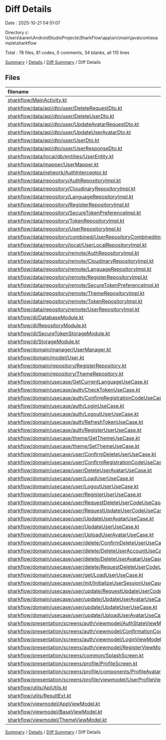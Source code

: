 # Diff Details

Date : 2025-10-21 04:51:07

Directory c:
\\Users\\karen\\AndroidStudioProjects\\SharkFlow\\app\\src\\main\\java\\com\\example\\sharkflow

Total : 78 files, 81 codes, 0 comments, 34 blanks, all 115 lines

[Summary](results.md) / [Details](details.md) / [Diff Summary](diff.md) / Diff Details

## Files

| filename                                                                                                                                                  | language | code | comment | blank | total |
|:----------------------------------------------------------------------------------------------------------------------------------------------------------|:---------|-----:|--------:|------:|------:|
| [sharkflow/MainActivity.kt](/sharkflow/MainActivity.kt)                                                                                                   | Kotlin   |   -4 |       0 |     0 |    -4 |
| [sharkflow/data/api/dto/user/DeleteRequestDto.kt](/sharkflow/data/api/dto/user/DeleteRequestDto.kt)                                                       | Kotlin   |   -6 |       0 |    -3 |    -9 |
| [sharkflow/data/api/dto/user/DeleteUserDto.kt](/sharkflow/data/api/dto/user/DeleteUserDto.kt)                                                             | Kotlin   |    6 |       0 |     3 |     9 |
| [sharkflow/data/api/dto/user/UpdateAvatarRequestDto.kt](/sharkflow/data/api/dto/user/UpdateAvatarRequestDto.kt)                                           | Kotlin   |  -12 |       0 |    -4 |   -16 |
| [sharkflow/data/api/dto/user/UpdateUserAvatarDto.kt](/sharkflow/data/api/dto/user/UpdateUserAvatarDto.kt)                                                 | Kotlin   |   12 |       0 |     4 |    16 |
| [sharkflow/data/api/dto/user/UserDto.kt](/sharkflow/data/api/dto/user/UserDto.kt)                                                                         | Kotlin   |   10 |       0 |     3 |    13 |
| [sharkflow/data/api/dto/user/UserResponseDto.kt](/sharkflow/data/api/dto/user/UserResponseDto.kt)                                                         | Kotlin   |   -8 |       0 |    -3 |   -11 |
| [sharkflow/data/local/db/entities/UserEntity.kt](/sharkflow/data/local/db/entities/UserEntity.kt)                                                         | Kotlin   |   -1 |       0 |     0 |    -1 |
| [sharkflow/data/mapper/UserMapper.kt](/sharkflow/data/mapper/UserMapper.kt)                                                                               | Kotlin   |   17 |       0 |     2 |    19 |
| [sharkflow/data/network/AuthInterceptor.kt](/sharkflow/data/network/AuthInterceptor.kt)                                                                   | Kotlin   |    0 |       0 |    -3 |    -3 |
| [sharkflow/data/repository/AuthRepositoryImpl.kt](/sharkflow/data/repository/AuthRepositoryImpl.kt)                                                       | Kotlin   |  -50 |      -1 |    -9 |   -60 |
| [sharkflow/data/repository/CloudinaryRepositoryImpl.kt](/sharkflow/data/repository/CloudinaryRepositoryImpl.kt)                                           | Kotlin   |  -65 |       0 |   -13 |   -78 |
| [sharkflow/data/repository/LanguageRepositoryImpl.kt](/sharkflow/data/repository/LanguageRepositoryImpl.kt)                                               | Kotlin   |  -27 |       0 |    -7 |   -34 |
| [sharkflow/data/repository/RegisterRepositoryImpl.kt](/sharkflow/data/repository/RegisterRepositoryImpl.kt)                                               | Kotlin   |  -44 |       0 |    -5 |   -49 |
| [sharkflow/data/repository/SecureTokenPreferenceImpl.kt](/sharkflow/data/repository/SecureTokenPreferenceImpl.kt)                                         | Kotlin   |  -13 |       0 |    -4 |   -17 |
| [sharkflow/data/repository/TokenRepositoryImpl.kt](/sharkflow/data/repository/TokenRepositoryImpl.kt)                                                     | Kotlin   |  -19 |       0 |    -6 |   -25 |
| [sharkflow/data/repository/UserRepositoryImpl.kt](/sharkflow/data/repository/UserRepositoryImpl.kt)                                                       | Kotlin   | -130 |       0 |   -14 |  -144 |
| [sharkflow/data/repository/combined/UserRepositoryCombinedImpl.kt](/sharkflow/data/repository/combined/UserRepositoryCombined.kt)                         | Kotlin   |   81 |       0 |    12 |    93 |
| [sharkflow/data/repository/local/UserLocalRepositoryImpl.kt](/sharkflow/data/repository/local/UserLocalRepository.kt)                                     | Kotlin   |   26 |       0 |     6 |    32 |
| [sharkflow/data/repository/remote/AuthRepositoryImpl.kt](/sharkflow/data/repository/remote/AuthRepositoryImpl.kt)                                         | Kotlin   |   41 |       1 |     7 |    49 |
| [sharkflow/data/repository/remote/CloudinaryRepositoryImpl.kt](/sharkflow/data/repository/remote/CloudinaryRepositoryImpl.kt)                             | Kotlin   |   65 |       0 |    13 |    78 |
| [sharkflow/data/repository/remote/LanguageRepositoryImpl.kt](/sharkflow/data/repository/remote/LanguageRepositoryImpl.kt)                                 | Kotlin   |   27 |       0 |     7 |    34 |
| [sharkflow/data/repository/remote/RegisterRepositoryImpl.kt](/sharkflow/data/repository/remote/RegisterRepositoryImpl.kt)                                 | Kotlin   |   33 |       0 |     5 |    38 |
| [sharkflow/data/repository/remote/SecureTokenPreferenceImpl.kt](/sharkflow/data/repository/remote/SecureTokenPreferenceImpl.kt)                           | Kotlin   |   14 |       0 |     4 |    18 |
| [sharkflow/data/repository/remote/ThemeRepositoryImpl.kt](/sharkflow/data/repository/remote/ThemeRepositoryImpl.kt)                                       | Kotlin   |   16 |       0 |     4 |    20 |
| [sharkflow/data/repository/remote/TokenRepositoryImpl.kt](/sharkflow/data/repository/remote/TokenRepositoryImpl.kt)                                       | Kotlin   |   19 |       0 |     5 |    24 |
| [sharkflow/data/repository/remote/UserRepositoryImpl.kt](/sharkflow/data/repository/remote/UserRepositoryImpl.kt)                                         | Kotlin   |   52 |       0 |    12 |    64 |
| [sharkflow/di/DatabaseModule.kt](/sharkflow/di/DatabaseModule.kt)                                                                                         | Kotlin   |    0 |       0 |     1 |     1 |
| [sharkflow/di/RepositoryModule.kt](/sharkflow/di/RepositoryModule.kt)                                                                                     | Kotlin   |    5 |       0 |     1 |     6 |
| [sharkflow/di/SecureTokenStorageModule.kt](/sharkflow/di/SecureTokenStorageModule.kt)                                                                     | Kotlin   |  -24 |       0 |    -5 |   -29 |
| [sharkflow/di/StorageModule.kt](/sharkflow/di/StorageModule.kt)                                                                                           | Kotlin   |   24 |       0 |     5 |    29 |
| [sharkflow/domain/manager/UserManager.kt](/sharkflow/domain/manager/UserManager.kt)                                                                       | Kotlin   |   12 |       0 |     4 |    16 |
| [sharkflow/domain/model/User.kt](/sharkflow/domain/model/User.kt)                                                                                         | Kotlin   |    2 |       0 |     0 |     2 |
| [sharkflow/domain/repository/RegisterRepository.kt](/sharkflow/domain/repository/RegisterRepository.kt)                                                   | Kotlin   |   -2 |       0 |    -1 |    -3 |
| [sharkflow/domain/repository/ThemeRepository.kt](/sharkflow/domain/repository/ThemeRepository.kt)                                                         | Kotlin   |    5 |       0 |     1 |     6 |
| [sharkflow/domain/usecase/GetCurrentLanguageUseCase.kt](/sharkflow/domain/usecase/GetCurrentLanguageUseCase.kt)                                           | Kotlin   |   10 |       0 |     2 |    12 |
| [sharkflow/domain/usecase/auth/CheckTokenUseCase.kt](/sharkflow/domain/usecase/auth/CheckTokenUseCase.kt)                                                 | Kotlin   |    9 |       0 |     3 |    12 |
| [sharkflow/domain/usecase/auth/ConfirmRegistrationCodeUseCase.kt](/sharkflow/domain/usecase/auth/ConfirmRegistrationCodeUseCase.kt)                       | Kotlin   |   10 |       0 |     3 |    13 |
| [sharkflow/domain/usecase/auth/LoginUseCase.kt](/sharkflow/domain/usecase/auth/LoginUseCase.kt)                                                           | Kotlin   |    1 |       0 |    -6 |    -5 |
| [sharkflow/domain/usecase/auth/LogoutUserUseCase.kt](/sharkflow/domain/usecase/auth/LogoutUserUseCase.kt)                                                 | Kotlin   |   15 |       0 |     3 |    18 |
| [sharkflow/domain/usecase/auth/RefreshTokenUseCase.kt](/sharkflow/domain/usecase/auth/RefreshTokenUseCase.kt)                                             | Kotlin   |   -3 |       0 |     0 |    -3 |
| [sharkflow/domain/usecase/auth/RegisterUserUseCase.kt](/sharkflow/domain/usecase/auth/RegisterUserUseCase.kt)                                             | Kotlin   |   15 |       0 |     3 |    18 |
| [sharkflow/domain/usecase/theme/GetThemeUseCase.kt](/sharkflow/domain/usecase/theme/GetThemeUseCase.kt)                                                   | Kotlin   |    8 |       0 |     2 |    10 |
| [sharkflow/domain/usecase/theme/SetThemeUseCase.kt](/sharkflow/domain/usecase/theme/SetThemeUseCase.kt)                                                   | Kotlin   |   10 |       0 |     2 |    12 |
| [sharkflow/domain/usecase/user/ConfirmDeleteUserUseCase.kt](/sharkflow/domain/usecase/user/ConfirmDeleteUserUseCase.kt)                                   | Kotlin   |  -20 |       0 |    -3 |   -23 |
| [sharkflow/domain/usecase/user/ConfirmRegistrationCodeUseCase.kt](/sharkflow/domain/usecase/user/ConfirmRegistrationCodeUseCase.kt)                       | Kotlin   |  -24 |       0 |    -3 |   -27 |
| [sharkflow/domain/usecase/user/DeleteUserAvatarUseCase.kt](/sharkflow/domain/usecase/user/DeleteUserAvatarUseCase.kt)                                     | Kotlin   |  -10 |       0 |    -3 |   -13 |
| [sharkflow/domain/usecase/user/LoadUserUseCase.kt](/sharkflow/domain/usecase/user/LoadUserUseCase.kt)                                                     | Kotlin   |  -11 |       0 |    -3 |   -14 |
| [sharkflow/domain/usecase/user/LogoutUserUseCase.kt](/sharkflow/domain/usecase/user/LogoutUserUseCase.kt)                                                 | Kotlin   |  -13 |       0 |    -3 |   -16 |
| [sharkflow/domain/usecase/user/RegisterUserUseCase.kt](/sharkflow/domain/usecase/user/RegisterUserUseCase.kt)                                             | Kotlin   |  -15 |       0 |    -3 |   -18 |
| [sharkflow/domain/usecase/user/RequestDeleteUserCodeUseCase.kt](/sharkflow/domain/usecase/user/RequestDeleteUserCodeUseCase.kt)                           | Kotlin   |  -10 |       0 |    -3 |   -13 |
| [sharkflow/domain/usecase/user/RequestUpdateUserCodeUseCase.kt](/sharkflow/domain/usecase/user/RequestUpdateUserCodeUseCase.kt)                           | Kotlin   |  -10 |       0 |    -3 |   -13 |
| [sharkflow/domain/usecase/user/UpdateUserAvatarUseCase.kt](/sharkflow/domain/usecase/user/UpdateUserAvatarUseCase.kt)                                     | Kotlin   |  -14 |       0 |    -3 |   -17 |
| [sharkflow/domain/usecase/user/UpdateUserUseCase.kt](/sharkflow/domain/usecase/user/UpdateUserUseCase.kt)                                                 | Kotlin   |  -20 |       0 |    -5 |   -25 |
| [sharkflow/domain/usecase/user/UploadUserAvatarUseCase.kt](/sharkflow/domain/usecase/user/UploadUserAvatarUseCase.kt)                                     | Kotlin   |  -16 |       0 |    -2 |   -18 |
| [sharkflow/domain/usecase/user/delete/ConfirmDeleteUserUseCase.kt](/sharkflow/domain/usecase/user/delete/ConfirmDeleteUserUseCase.kt)                     | Kotlin   |   17 |       0 |     3 |    20 |
| [sharkflow/domain/usecase/user/delete/DeleteUserAccountUseCase.kt](/sharkflow/domain/usecase/user/delete/DeleteUserAccountUseCase.kt)                     | Kotlin   |   14 |       0 |     3 |    17 |
| [sharkflow/domain/usecase/user/delete/DeleteUserAvatarUseCase.kt](/sharkflow/domain/usecase/user/delete/DeleteUserAvatarUseCase.kt)                       | Kotlin   |   13 |       0 |     3 |    16 |
| [sharkflow/domain/usecase/user/delete/RequestDeleteUserCodeUseCase.kt](/sharkflow/domain/usecase/user/delete/RequestDeleteUserCodeUseCase.kt)             | Kotlin   |   10 |       0 |     3 |    13 |
| [sharkflow/domain/usecase/user/get/LoadUserUseCase.kt](/sharkflow/domain/usecase/user/get/LoadUserUseCase.kt)                                             | Kotlin   |   13 |       0 |     2 |    15 |
| [sharkflow/domain/usecase/user/init/InitializeUserSessionUseCase.kt](/sharkflow/domain/usecase/user/init/InitializeUserSessionUseCase.kt)                 | Kotlin   |   24 |       0 |     2 |    26 |
| [sharkflow/domain/usecase/user/update/RequestUpdateUserCodeUseCase.kt](/sharkflow/domain/usecase/user/update/RequestUpdateUserCodeUseCase.kt)             | Kotlin   |   10 |       0 |     3 |    13 |
| [sharkflow/domain/usecase/user/update/UpdateUserAvatarUseCase.kt](/sharkflow/domain/usecase/user/update/UpdateUserAvatarUseCase.kt)                       | Kotlin   |   14 |       0 |     3 |    17 |
| [sharkflow/domain/usecase/user/update/UpdateUserUseCase.kt](/sharkflow/domain/usecase/user/update/UpdateUserUseCase.kt)                                   | Kotlin   |   15 |       0 |     3 |    18 |
| [sharkflow/domain/usecase/user/update/UploadUserAvatarUseCase.kt](/sharkflow/domain/usecase/user/update/UploadUserAvatarUseCase.kt)                       | Kotlin   |   16 |       0 |     3 |    19 |
| [sharkflow/presentation/screens/auth/viewmodel/AuthStateViewModel.kt](/sharkflow/presentation/screens/auth/viewmodel/AuthStateViewModel.kt)               | Kotlin   |   -2 |       0 |    -1 |    -3 |
| [sharkflow/presentation/screens/auth/viewmodel/ConfirmationCodeViewModel.kt](/sharkflow/presentation/screens/auth/viewmodel/ConfirmationCodeViewModel.kt) | Kotlin   |  -18 |       0 |    -2 |   -20 |
| [sharkflow/presentation/screens/auth/viewmodel/LoginViewModel.kt](/sharkflow/presentation/screens/auth/viewmodel/LoginViewModel.kt)                       | Kotlin   |  -14 |       0 |    -2 |   -16 |
| [sharkflow/presentation/screens/auth/viewmodel/RegisterViewModel.kt](/sharkflow/presentation/screens/auth/viewmodel/RegisterViewModel.kt)                 | Kotlin   |  -14 |       0 |    -3 |   -17 |
| [sharkflow/presentation/screens/common/SplashScreen.kt](/sharkflow/presentation/screens/common/SplashScreen.kt)                                           | Kotlin   |    1 |       0 |     1 |     2 |
| [sharkflow/presentation/screens/profile/ProfileScreen.kt](/sharkflow/presentation/screens/profile/ProfileScreen.kt)                                       | Kotlin   |  -12 |       0 |    -1 |   -13 |
| [sharkflow/presentation/screens/profile/components/ProfileAvatar.kt](/sharkflow/presentation/screens/profile/components/ProfileAvatar.kt)                 | Kotlin   |  -34 |       0 |    -1 |   -35 |
| [sharkflow/presentation/screens/profile/viewmodel/UserProfileViewModel.kt](/sharkflow/presentation/screens/profile/viewmodel/UserProfileViewModel.kt)     | Kotlin   |  -47 |       0 |    -3 |   -50 |
| [sharkflow/utils/ApiUtils.kt](/sharkflow/utils/ApiUtils.kt)                                                                                               | Kotlin   |   33 |       0 |     3 |    36 |
| [sharkflow/utils/ResultExt.kt](/sharkflow/utils/ResultExt.kt)                                                                                             | Kotlin   |    3 |       0 |     2 |     5 |
| [sharkflow/viewmodel/AppViewModel.kt](/sharkflow/viewmodel/AppViewModel.kt)                                                                               | Kotlin   |   -3 |       0 |     0 |    -3 |
| [sharkflow/viewmodel/BaseViewModel.kt](/sharkflow/viewmodel/BaseViewModel.kt)                                                                             | Kotlin   |   39 |       0 |     6 |    45 |
| [sharkflow/viewmodel/ThemeViewModel.kt](/sharkflow/viewmodel/ThemeViewModel.kt)                                                                           | Kotlin   |   29 |       0 |     7 |    36 |

[Summary](results.md) / [Details](details.md) / [Diff Summary](diff.md) / Diff Details